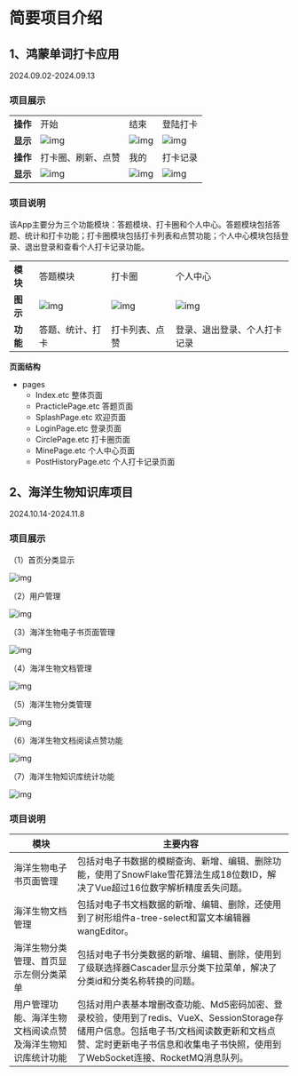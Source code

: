 # 简要项目介绍

## 1、鸿蒙单词打卡应用

2024.09.02-2024.09.13

### 项目展示

|          |                                 |                                 |                                 |
| -------- | ------------------------------- | ------------------------------- | ------------------------------- |
| **操作** | 开始                            | 结束                            | 登陆打卡                        |
| **显示** | ![img](README.assets/wps8.jpg)  | ![img](README.assets/wps9.jpg)  | ![img](README.assets/wps10.jpg) |
| **操作** | 打卡圈、刷新、点赞              | 我的                            | 打卡记录                        |
| **显示** | ![img](README.assets/wps11.jpg) | ![img](README.assets/wps12.jpg) | ![img](README.assets/wps13.jpg) |

### 项目说明

​		该App主要分为三个功能模块：答题模块、打卡圈和个人中心。答题模块包括答题、统计和打卡功能；打卡圈模块包括打卡列表和点赞功能；个人中心模块包括登录、退出登录和查看个人打卡记录功能。

|          |                                 |                                 |                                 |
| -------- | ------------------------------- | ------------------------------- | ------------------------------- |
| **模块** | 答题模块                        | 打卡圈                          | 个人中心                        |
| **图示** | ![img](README.assets/wps32.jpg) | ![img](README.assets/wps33.jpg) | ![img](README.assets/wps34.jpg) |
| **功能** | 答题、统计、打卡                | 打卡列表、点赞                  | 登录、退出登录、个人打卡记录    |

**页面结构**

- pages
  - Index.etc							整体页面
  - PracticlePage.etc			  答题页面
  - SplashPage.etc				 欢迎页面
  - LoginPage.etc				   登录页面
  - CirclePage.etc				   打卡圈页面
  - MinePage.etc				    个人中心页面
  - PostHistoryPage.etc		个人打卡记录页面



## 2、海洋生物知识库项目

2024.10.14-2024.11.8

### 项目展示

（1）首页分类显示

![img](README.assets/wps1-1743154838856.jpg) 

（2）用户管理

![img](README.assets/wps2.jpg) 

（3）海洋生物电子书页面管理

![img](README.assets/wps3.jpg) 

（4）海洋生物文档管理

![img](README.assets/wps4.jpg) 

（5）海洋生物分类管理

![img](README.assets/wps5.jpg) 

（6）海洋生物文档阅读点赞功能

![img](README.assets/wps6.jpg) 

（7）海洋生物知识库统计功能

![img](README.assets/wps7.jpg) 

### 项目说明

| 模块                                                       | 主要内容                                                     |
| ---------------------------------------------------------- | ------------------------------------------------------------ |
| 海洋生物电子书页面管理                                     | 包括对电子书数据的模糊查询、新增、编辑、删除功能，使用了SnowFlake雪花算法生成18位数ID，解决了Vue超过16位数字解析精度丢失问题。 |
| 海洋生物文档管理                                           | 包括对电子书文档数据的新增、编辑、删除，还使用到了树形组件a-tree-select和富文本编辑器wangEditor。 |
| 海洋生物分类管理、首页显示左侧分类菜单                     | 包括对电子书分类数据的新增、编辑、删除，使用到了级联选择器Cascader显示分类下拉菜单，解决了分类id和分类名称转换的问题。 |
| 用户管理功能、海洋生物文档阅读点赞及海洋生物知识库统计功能 | 包括对用户表基本增删改查功能、Md5密码加密、登录校验，使用到了redis、VueX、SessionStorage存储用户信息。包括电子书/文档阅读数更新和文档点赞、定时更新电子书信息和收集电子书快照，使用到了WebSocket连接、RocketMQ消息队列。 |